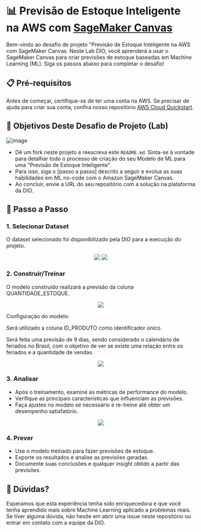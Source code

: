# 📊 Previsão de Estoque Inteligente na AWS com [SageMaker Canvas](https://aws.amazon.com/pt/sagemaker/canvas/)

Bem-vindo ao desafio de projeto "Previsão de Estoque Inteligente na AWS com SageMaker Canvas. Neste Lab DIO, você aprenderá a usar o SageMaker Canvas para criar previsões de estoque baseadas em Machine Learning (ML). Siga os passos abaixo para completar o desafio!

## 📋 Pré-requisitos

Antes de começar, certifique-se de ter uma conta na AWS. Se precisar de ajuda para criar sua conta, confira nosso repositório [AWS Cloud Quickstart](https://github.com/digitalinnovationone/aws-cloud-quickstart).


## 🎯 Objetivos Deste Desafio de Projeto (Lab)

![image](https://github.com/digitalinnovationone/lab-aws-sagemaker-canvas-estoque/assets/730492/72f5c21f-5562-491e-aa42-2885a3184650)

- Dê um fork neste projeto e reescreva este `README.md`. Sinta-se à vontade para detalhar todo o processo de criação do seu Modelo de ML para uma "Previsão de Estoque Inteligente".
- Para isso, siga o [passo a passo] descrito a seguir e evolua as suas habilidades em ML no-code com o Amazon SageMaker Canvas.
- Ao concluir, envie a URL do seu repositório com a solução na plataforma da DIO.


## 🚀 Passo a Passo

### 1. Selecionar Dataset

  <p>O dataset selecionado foi disponibilizado pela DIO para a execução do projeto.</p>
  <div align="center">
  <img src="https://github.com/user-attachments/assets/020b3be6-5b11-4312-beeb-35b12b84d353"/>    
  <img src="https://github.com/user-attachments/assets/0fd25ae8-7895-4bf1-a46c-037c3d416ef7"/>    
  </div>

### 2. Construir/Treinar

   <p>O modelo construído realizará a previsão da coluna QUANTIDADE_ESTOQUE.</p>
    <div align="center">
      <img src="https://github.com/user-attachments/assets/2ab1cffa-ad05-4e4b-a495-0fa1b3122249"/>
    </div>

   <p>Configuração do modelo:</p>
   <p>Será utilizado a coluna ID_PRODUTO como identificador único.</p>
   <p>Será feita uma previsão de 9 dias, sendo considerado o calendário de feriados no Brasil, com o objetivo de ver se existe uma relação entre os feriados e a quantidade de vendas.</p>  
    <div align="center">
      <img src="https://github.com/user-attachments/assets/25e0b152-942d-4848-9143-2f567f62aeb1"/>
    </div>

### 3. Analisar

-   Após o treinamento, examine as métricas de performance do modelo.
-   Verifique as principais características que influenciam as previsões.
-   Faça ajustes no modelo se necessário e re-treine até obter um desempenho satisfatório.
  
  <div align="center">
    <img src="https://github.com/user-attachments/assets/98062e09-41a1-45a2-9320-91c6216493c5"/>
  </div>

### 4. Prever

-   Use o modelo treinado para fazer previsões de estoque.
-   Exporte os resultados e analise as previsões geradas.
-   Documente suas conclusões e qualquer insight obtido a partir das previsões.

## 🤔 Dúvidas?

Esperamos que esta experiência tenha sido enriquecedora e que você tenha aprendido mais sobre Machine Learning aplicado a problemas reais. Se tiver alguma dúvida, não hesite em abrir uma issue neste repositório ou entrar em contato com a equipe da DIO.
